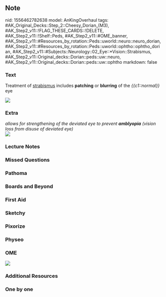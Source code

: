 ## Note
nid: 1556462782638
model: AnKingOverhaul
tags: #AK_Original_Decks::Step_2::Cheesy_Dorian_(M3), #AK_Step2_v11::!FLAG_THESE_CARDS::!DELETE, #AK_Step2_v11::!Shelf::Peds, #AK_Step2_v11::#OME_banner, #AK_Step2_v11::#Resources_by_rotation::Peds::uworld::neuro::neuro_dorian, #AK_Step2_v11::#Resources_by_rotation::Peds::uworld::ophtho::ophtho_dorian, #AK_Step2_v11::#Subjects::Neurology::02_Eye::*Vision::Strabismus, #AK_Step2_v11::Original_decks::Dorian::peds::uw::neuro, #AK_Step2_v11::Original_decks::Dorian::peds::uw::ophtho
markdown: false

### Text
Treatment of <u>strabismus</u> includes <b>patching</b> or
<b>blurring</b> of the <i>{{c1::normal}}</i> eye
<div><img src="strab.png"></div>

### Extra
<div>
  <div style="font-weight: bold;"></div>
</div>
<div>
  <div style="font-weight: bold;"></div>
  <div style="font-weight: bold;"></div>
  <div style="font-weight: bold;"></div>
</div>
<div>
  <i>allows for strengthening of the deviated eye to prevent
  <b>amblyopia</b> (vision loss from disuse of deviated eye)</i>
</div>
<div>
  <div>
    <i><img src="strabismus.png"></i>
  </div>
</div>

### Lecture Notes


### Missed Questions


### Pathoma


### Boards and Beyond


### First Aid


### Sketchy


### Pixorize


### Physeo


### OME
<div class="ome-widget">
  <a href="https://onlinemeded.org?ref=anki"><img src=
  "_OME_AnkiFlashcards_General_3.png"></a>
</div>

### Additional Resources


### One by one

